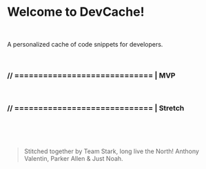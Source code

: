 # Welcome to DevCache!

<br />

A personalized cache of code snippets for developers.

<br/>

### // ============================= | MVP



<br/>

### // ============================= | Stretch

<br/><br/><br/>

> Stitched together by Team Stark, long live the North!
> Anthony Valentin, Parker Allen & Just Noah.